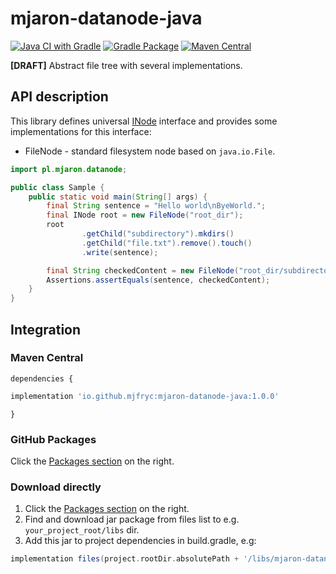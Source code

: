 # mjaron-datanode-java

[![Java CI with Gradle](https://github.com/mjfryc/mjaron-datanode-java/actions/workflows/gradle.yml/badge.svg)](https://github.com/mjfryc/mjaron-datanode-java/actions/workflows/gradle.yml)
[![Gradle Package](https://github.com/mjfryc/mjaron-datanode-java/actions/workflows/gradle-publish.yml/badge.svg)](https://github.com/mjfryc/mjaron-datanode-java/actions/workflows/gradle-publish.yml)
[![Maven Central](https://img.shields.io/maven-central/v/io.github.mjfryc/mjaron-datanode-java?color=blue&style=flat)](https://search.maven.org/artifact/io.github.mjfryc/mjaron-datanode-java/)

**[DRAFT]** Abstract file tree with several implementations.

## API description

This library defines
universal [INode](https://github.com/mjfryc/mjaron-datanode-java/blob/main/src/main/java/pl/mjaron/datanode/INode.java)
interface and provides some implementations for this interface:

* FileNode - standard filesystem node based on `java.io.File`.

```java
import pl.mjaron.datanode;

public class Sample {
    public static void main(String[] args) {
        final String sentence = "Hello world\nByeWorld.";
        final INode root = new FileNode("root_dir");
        root
                .getChild("subdirectory").mkdirs()
                .getChild("file.txt").remove().touch()
                .write(sentence);

        final String checkedContent = new FileNode("root_dir/subdirectory/file.txt").readString();
        Assertions.assertEquals(sentence, checkedContent);
    }
}
```

## Integration

### Maven Central

`dependencies {`
```gradle
implementation 'io.github.mjfryc:mjaron-datanode-java:1.0.0'
```
`}`

### GitHub Packages

Click the [Packages section](https://github.com/mjfryc?tab=packages&repo_name=mjaron-datanode-java) on the right.

### Download directly

1. Click the [Packages section](https://github.com/mjfryc?tab=packages&repo_name=mjaron-datanode-java) on the right.
2. Find and download jar package from files list to e.g. `your_project_root/libs` dir.
3. Add this jar to project dependencies in build.gradle, e.g:

```gradle
implementation files(project.rootDir.absolutePath + '/libs/mjaron-datanode-java-1.0.0.jar')
```
